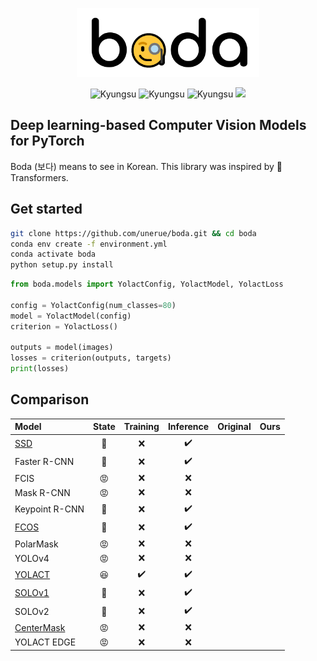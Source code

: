 <p align="center">
  <img height=110em src="boda.png">
</p>
<p align="center">
  <img alt="Kyungsu" src="https://img.shields.io/badge/Version%20-0.0.1b-orange.svg?style=flat&colorA=E1523D&colorB=blue" />
  <!-- <img alt="SCIE" src="https://img.shields.io/badge/SCIE%20-orange.svg" /> -->
  <!-- <img alt="KCI" src="https://img.shields.io/badge/KCI%20-yellow.svg" /> -->
  <!-- <img alt="PythonVersion" src="https://camo.githubusercontent.com/08d69975ce61c30b175f504182ae3a335c6284cbadc26acd9b79e29db442ddea/68747470733a2f2f696d672e736869656c64732e696f2f62616467652f707974686f6e2d332e36253230253743253230332e37253230253743253230332e382d626c7565" data-canonical-src="https://img.shields.io/badge/python-3.7%20%7C%203.8%20%7C%203.9-blue" style="max-width:100%;" /> -->
  <img alt="Kyungsu" src="https://img.shields.io/badge/Python%20-3.6%20%7C%203.7%20%7C%203.8-orange.svg?style=flat&colorA=gray&colorB=blue" style="max-width:100%;" />
  <img alt="Kyungsu" src="https://img.shields.io/badge/PyTorch%20-1.6%20%7C%201.7-orange.svg?style=flat&colorA=E1523D&colorB=blue" />
  <img src="https://badgen.net/badge/icon/terminal?icon=terminal&label" />
</p>

## Deep learning-based Computer Vision Models for PyTorch

Boda (보다) means to see in Korean. This library was inspired by 🤗 Transformers.

## Get started

```bash
git clone https://github.com/unerue/boda.git && cd boda
conda env create -f environment.yml
conda activate boda
python setup.py install
```

```python
from boda.models import YolactConfig, YolactModel, YolactLoss

config = YolactConfig(num_classes=80)
model = YolactModel(config)
criterion = YolactLoss()

outputs = model(images)
losses = criterion(outputs, targets)
print(losses)
```

## Comparison

|Model|State|Training|Inference|Original|Ours|
|:----|:---:|:------:|:-------:|-------:|---:|
|[SSD](boda/models/ssd/)|🙂|❌|✔️|||
|Faster R-CNN|🙂|❌|✔️|||
|FCIS|😡|❌|❌|||
|Mask R-CNN|😡|❌|❌|||
|Keypoint R-CNN|🙂|❌|✔️|||
|[FCOS](boda/models/fcos/)|🙂|❌|✔️|||
|PolarMask|😡|❌|❌|||
|YOLOv4|😡|❌|❌|||
|[YOLACT](boda/models/yolact/)|😆|✔️|✔️|||
|[SOLOv1](boda/models/solov1/)|🙂|❌|✔️|||
|SOLOv2|🙂|❌|✔️|||
|[CenterMask]()|😡|❌|❌|||
|YOLACT EDGE|😡|❌|❌|||
